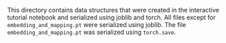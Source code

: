 This directory contains data structures that were created in the interactive tutorial notebook and serialized using joblib and torch.
All files except for `embedding_and_mapping.pt` were serialized using joblib. The file `embedding_and_mapping.pt` was serialized using `torch.save`.

